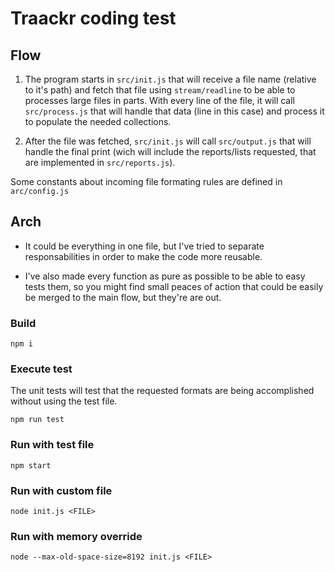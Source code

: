 # Traackr coding test

## Flow

1) The program starts in `src/init.js` that will receive a file name (relative to it's path)
and fetch that file using `stream/readline` to be able to processes large files in parts.
With every line of the file, it will call `src/process.js` that will handle that data (line in this case) and process it to populate the needed collections.

2) After the file was fetched, `src/init.js` will call `src/output.js` that will handle the final print (wich will include the reports/lists requested, that are implemented in `src/reports.js`).

Some constants about incoming file formating rules are defined in `arc/config.js`

## Arch

- It could be everything in one file, but I've tried to separate responsabilities in order to make the code more reusable.

- I've also made every function as pure as possible to be able to easy tests them, so you might find small peaces of action 
that could be easily be merged to the main flow, but they're are out.

### Build
`npm i`

### Execute test
The unit tests will test that the requested formats are being accomplished without using the test file.

`npm run test`

### Run with test file
`npm start`

### Run with custom file
`node init.js <FILE>`

### Run with memory override
`node --max-old-space-size=8192 init.js <FILE>`